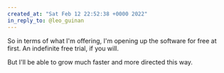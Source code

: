 ```yaml
---
created_at: "Sat Feb 12 22:52:38 +0000 2022"
in_reply_to: @leo_guinan
---
```


So in terms of what I'm offering, I'm opening up the software for free at first. An indefinite free trial, if you will.

But I'll be able to grow much faster and more directed this way.